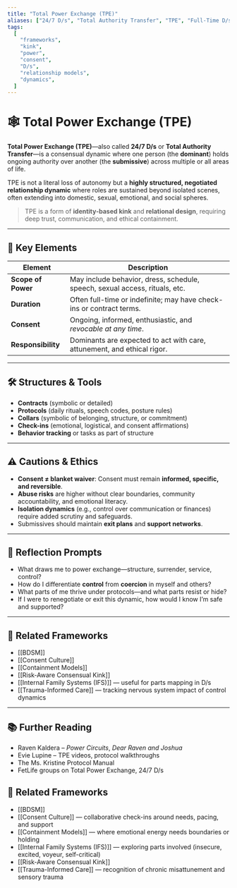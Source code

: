```yaml
---
title: "Total Power Exchange (TPE)"
aliases: ["24/7 D/s", "Total Authority Transfer", "TPE", "Full-Time D/s"]
tags:
  [
    "frameworks",
    "kink",
    "power",
    "consent",
    "D/s",
    "relationship models",
    "dynamics",
  ]
---
```


<!-- @format -->

# 🕸️ Total Power Exchange (TPE)

**Total Power Exchange (TPE)**—also called **24/7 D/s** or **Total Authority Transfer**—is a consensual dynamic where one person (the **dominant**) holds ongoing authority over another (the **submissive**) across multiple or all areas of life.

TPE is not a literal loss of autonomy but a **highly structured, negotiated relationship dynamic** where roles are sustained beyond isolated scenes, often extending into domestic, sexual, emotional, and social spheres.

> TPE is a form of **identity-based kink** and **relational design**, requiring deep trust, communication, and ethical containment.

---

## 🧠 Key Elements

| Element            | Description                                                                 |
| ------------------ | --------------------------------------------------------------------------- |
| **Scope of Power** | May include behavior, dress, schedule, speech, sexual access, rituals, etc. |
| **Duration**       | Often full-time or indefinite; may have check-ins or contract terms.        |
| **Consent**        | Ongoing, informed, enthusiastic, and _revocable at any time_.               |
| **Responsibility** | Dominants are expected to act with care, attunement, and ethical rigor.     |

---

## 🛠 Structures & Tools

- **Contracts** (symbolic or detailed)
- **Protocols** (daily rituals, speech codes, posture rules)
- **Collars** (symbolic of belonging, structure, or commitment)
- **Check-ins** (emotional, logistical, and consent affirmations)
- **Behavior tracking** or tasks as part of structure

---

## ⚠️ Cautions & Ethics

- **Consent ≠ blanket waiver**: Consent must remain **informed, specific, and reversible**.
- **Abuse risks** are higher without clear boundaries, community accountability, and emotional literacy.
- **Isolation dynamics** (e.g., control over communication or finances) require added scrutiny and safeguards.
- Submissives should maintain **exit plans** and **support networks**.

---

## 💬 Reflection Prompts

- What draws me to power exchange—structure, surrender, service, control?
- How do I differentiate **control** from **coercion** in myself and others?
- What parts of me thrive under protocols—and what parts resist or hide?
- If I were to renegotiate or exit this dynamic, how would I know I’m safe and supported?

---

## 🔄 Related Frameworks

- [[BDSM]]
- [[Consent Culture]]
- [[Containment Models]]
- [[Risk-Aware Consensual Kink]]
- [[Internal Family Systems (IFS)]] — useful for parts mapping in D/s
- [[Trauma-Informed Care]] — tracking nervous system impact of control dynamics

---

## 📚 Further Reading

- Raven Kaldera – _Power Circuits_, _Dear Raven and Joshua_
- Evie Lupine – TPE videos, protocol walkthroughs
- The Ms. Kristine Protocol Manual
- FetLife groups on Total Power Exchange, 24/7 D/s

## 🔗 Related Frameworks

- [[BDSM]]
- [[Consent Culture]] — collaborative check-ins around needs, pacing, and support
- [[Containment Models]] — where emotional energy needs boundaries or holding
- [[Internal Family Systems (IFS)]] — exploring parts involved (insecure, excited, voyeur, self-critical)
- [[Risk-Aware Consensual Kink]]
- [[Trauma-Informed Care]] — recognition of chronic misattunement and sensory trauma
